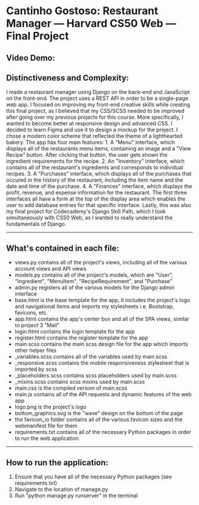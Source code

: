 # Cantinho Gostoso: Restaurant Manager — Harvard CS50 Web — Final Project

## Video Demo: 


## Distinctiveness and Complexity:
I made a restaurant manager using Django on the back-end and JavaScript on the front-end. The project uses a REST API in order to be a single-page web app. I focused on improving my front-end creative skills while creating this final project, as I believed that my CSS/SCSS needed to be improved after going over my previous projects for this course. More specifically, I wanted to become better at responsive design and advanced CSS. I decided to learn Figma and use it to design a mockup for the project. I chose a modern color scheme that reflected the theme of a lighthearted bakery. The app has four main features: 1. A "Menu" interface, which displays all of the restaurants menu items, containing an image and a "View Recipe" button. After clicking that button, the user gets shown the ingredient requirements for the recipe. 2. An "Inventory" interface, which contains all of the restaurant's ingredients and corresponds to individual recipes. 3. A "Purchases" interface, which displays all of the purchases that occured in the history of the restaurant, including the item name and the date and time of the purchase. 4. A "Finances" interface, which displays the profit, revenue, and expense information for the restaurant. The first three interfaces all have a form at the top of the display area which enables the user to add database entries for that specific interface. Lastly, this was also my final project for Codecademy's Django Skill Path, which I took simultaneously with CS50 Web, as I wanted to really understand the fundamentals of Django.

---

## What's contained in each file:
* views.py contains all of the project's views, including all of the various account views and API views
* models.py contains all of the project's models, which are "User", "Ingredient", "MenuItem", "RecipeRequirement", and "Purchase"
* admin.py registers all of the various models for the Django admin interface
* base.html is the base template for the app, it includes the project's logo and navigational items and imports my stylesheets i.e. Bootstrap, favicons, etc.
* app.html contains the app's center box and all of the SPA views, similar to project 3 "Mail"
* login.html contains the login template for the app
* register.html contains the register template for the app
* main.scss contains the main scss design file for the app which imports other helper files
* _variables.scss contains all of the variables used by main.scss
* _responsive.scss contains the mobile responsiveness stylesheet that is imported by scss
* _placeholders.scss contains scss placeholders used by main.scss
* _mixins.scss contains scss mixins used by main.scss
* main.css is the compiled version of main.scss
* main.js contains all of the API requests and dynamic features of the web app
* logo.png is the project's logo
* bottom_graphics.svg is the "wave" design on the bottom of the page
* the favicon_io folder contains all of the various favicon sizes and the webmanifest file for them
* requirements.txt contains all of the necessary Python packages in order to run the web application

---

## How to run the application:
1. Ensure that you have all of the necessary Python packages (see requirements.txt)
2. Navigate to the location of manage.py
3. Run "python manage.py runserver" in the terminal
